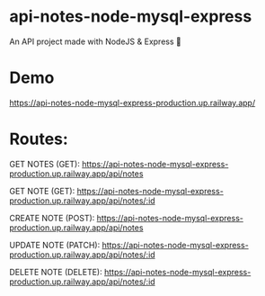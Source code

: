 # api-notes-node-mysql-express
An API project made with NodeJS &amp; Express 💚

# Demo

https://api-notes-node-mysql-express-production.up.railway.app/

# Routes:

GET NOTES (GET): https://api-notes-node-mysql-express-production.up.railway.app/api/notes

GET NOTE (GET): https://api-notes-node-mysql-express-production.up.railway.app/api/notes/:id

CREATE NOTE (POST): https://api-notes-node-mysql-express-production.up.railway.app/api/notes

UPDATE NOTE (PATCH): https://api-notes-node-mysql-express-production.up.railway.app/api/notes/:id

DELETE NOTE (DELETE): https://api-notes-node-mysql-express-production.up.railway.app/api/notes/:id


